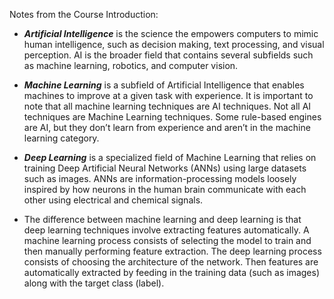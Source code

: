 Notes from the Course Introduction:
* ***Artificial Intelligence*** is the science the empowers computers to mimic human intelligence, such as decision making, text processing, and visual perception. AI is the broader field that contains several subfields such as machine learning, robotics, and computer vision. 

* ***Machine Learning*** is a subfield of Artificial Intelligence that enables machines to improve at a given task with experience. It is important to note that all machine learning techniques are AI techniques. Not all AI techniques are Machine Learning techniques. Some rule-based engines are AI, but they don’t learn from experience and aren’t in the machine learning category. 

* ***Deep Learning*** is a specialized field of Machine Learning that relies on training Deep Artificial Neural Networks (ANNs) using large datasets such as images. ANNs are information-processing models loosely inspired by how neurons in the human brain communicate with each other using electrical and chemical signals. 

* The difference between machine learning and deep learning is that deep learning techniques involve extracting features automatically. A machine learning process consists of selecting the model to train and then manually performing feature extraction. The deep learning process consists of choosing the architecture of the network. Then features are automatically extracted by feeding in the training data (such as images) along with the target class (label). 
